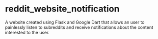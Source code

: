 reddit_website_notification
===========================

A website created using Flask and Google Dart that allows an user to painlessly listen to subreddits and receive notifications about the content interested to the user.